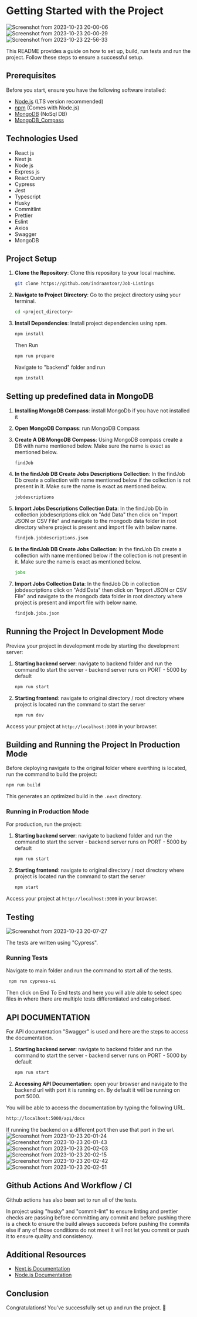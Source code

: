 # Getting Started with the Project
![Screenshot from 2023-10-23 20-00-06](https://github.com/indraantoor/Job-Listings/assets/64259328/d0fc47ed-3870-44ce-bb00-ae766ad1fd78)
![Screenshot from 2023-10-23 20-00-29](https://github.com/indraantoor/Job-Listings/assets/64259328/0d952fa3-1a65-4fd5-9866-266d9f3cb991)
![Screenshot from 2023-10-23 22-56-33](https://github.com/indraantoor/Job-Listings/assets/64259328/7008b420-448b-45d4-82d7-23db02896ec7)

This README provides a guide on how to set up, build, run tests and run the project. Follow these steps to ensure a successful setup.

## Prerequisites

Before you start, ensure you have the following software installed:

- [Node.js](https://nodejs.org/) (LTS version recommended)
- [npm](https://www.npmjs.com/) (Comes with Node.js)
- [MongoDB](https://www.mongodb.com) (NoSql DB)
- [MongoDB_Compass](https://www.mongodb.com/try/download/compass)

## Technologies Used

- React js
- Next js
- Node js
- Express js
- React Query
- Cypress
- Jest
- Typescript
- Husky
- Commitlint
- Prettier
- Eslint
- Axios
- Swagger
- MongoDB

## Project Setup

1. **Clone the Repository**: Clone this repository to your local machine.

   ```bash
   git clone https://github.com/indraantoor/Job-Listings
   ```

2. **Navigate to Project Directory**: Go to the project directory using your terminal.

   ```bash
   cd <project_directory>
   ```

3. **Install Dependencies**: Install project dependencies using npm.

   ```bash
   npm install
   ```

   Then Run

   ```bash
   npm run prepare
   ```

   Navigate to "backend" folder and run

   ```bash
   npm install
   ```

## Setting up predefined data in MongoDB

1. **Installing MongoDB Compass**: install MongoDb if you have not installed it

2. **Open MongoDB Compass**: run MongoDB Compass

3. **Create A DB MongoDB Compass**: Using MongoDB compass create a DB with name mentioned below. Make sure the name is exact as mentioned below.

   ```bash
   findJob
   ```

4. **In the findJob DB Create Jobs Descriptions Collection**: In the findJob Db create a collection with name mentioned below if the collection is not present in it. Make sure the name is exact as mentioned below.

   ```bash
   jobdescriptions
   ```

5. **Import Jobs Descriptions Collection Data**: In the findJob Db in collection jobdescriptions click on "Add Data" then click on "Import JSON or CSV File" and navigate to the mongodb data folder in root directory where project is present and import file with below name.

   ```bash
   findjob.jobdescriptions.json
   ```

6. **In the findJob DB Create Jobs Collection**: In the findJob Db create a collection with name mentioned below if the collection is not present in it. Make sure the name is exact as mentioned below.

   ```bash
   jobs
   ```

7. **Import Jobs Collection Data**: In the findJob Db in collection jobdescriptions click on "Add Data" then click on "Import JSON or CSV File" and navigate to the mongodb data folder in root directory where project is present and import file with below name.

   ```bash
   findjob.jobs.json
   ```

## Running the Project In Development Mode

Preview your project in development mode by starting the development server:

1. **Starting backend server**: navigate to backend folder and run the command to start the server - backend server runs on PORT - 5000 by default

   ```bash
   npm run start
   ```

2. **Starting frontend**: navigate to original directory / root directory where project is located run the command to start the server

   ```bash
   npm run dev
   ```

Access your project at `http://localhost:3000` in your browser.

## Building and Running the Project In Production Mode

Before deploying navigate to the original folder where everthing is located, run the command to build the project:

```bash
npm run build
```

This generates an optimized build in the `.next` directory.

### Running in Production Mode

For production, run the project:

1. **Starting backend server**: navigate to backend folder and run the command to start the server - backend server runs on PORT - 5000 by default

   ```bash
   npm run start
   ```

2. **Starting frontend**: navigate to original directory / root directory where project is located run the command to start the server

   ```bash
   npm start
   ```

Access your project at `http://localhost:3000` in your browser.

## Testing

![Screenshot from 2023-10-23 20-07-27](https://github.com/indraantoor/Job-Listings/assets/64259328/5906d8f4-254d-49dc-9854-6c951f6a4794)

The tests are written using "Cypress".

### Running Tests

Navigate to main folder and run the command to start all of the tests.

```bash
 npm run cypress-ui
```

Then click on End To End tests and here you will able able to select spec files in where there are multiple tests differentiated and categorised.

## API DOCUMENTATION

For API documentation "Swagger" is used and here are the steps to access the documentation.

1. **Starting backend server**: navigate to backend folder and run the command to start the server - backend server runs on PORT - 5000 by default

   ```bash
   npm run start
   ```

2. **Accessing API Documentation**: open your browser and navigate to the backend url with port it is running on. By default it will be running on port 5000.

You will be able to access the documentation by typing the following URL.

```bash
http://localhost:5000/api/docs
```

If running the backend on a different port then use that port in the url.
![Screenshot from 2023-10-23 20-01-24](https://github.com/indraantoor/Job-Listings/assets/64259328/e00abc42-5477-4d5c-af09-c2a44d3f0690)
![Screenshot from 2023-10-23 20-01-43](https://github.com/indraantoor/Job-Listings/assets/64259328/9c8903ed-c6d3-453e-a7a0-ef2498d5e068)
![Screenshot from 2023-10-23 20-02-03](https://github.com/indraantoor/Job-Listings/assets/64259328/6a447acf-87e9-48fa-a056-7e3ff7951140)
![Screenshot from 2023-10-23 20-02-15](https://github.com/indraantoor/Job-Listings/assets/64259328/047f1daf-53e1-453e-ba00-e53cb66bcbda)
![Screenshot from 2023-10-23 20-02-42](https://github.com/indraantoor/Job-Listings/assets/64259328/e05571a1-7beb-4923-97cf-329ca3f4a4b0)
![Screenshot from 2023-10-23 20-02-51](https://github.com/indraantoor/Job-Listings/assets/64259328/8b7438da-041a-4646-9aa3-803762b8e102)

## Github Actions And Workflow / CI

Github actions has also been set to run all of the tests.

In project using "husky" and "commit-lint" to ensure linting and prettier checks are passing before committing any commit and before pushing there is a check to ensure the build always succeeds before pushing the commits else if any of those conditions do not meet it will not let you commit or push it to ensure quality and consistency.

## Additional Resources

- [Next.js Documentation](https://nextjs.org/docs)
- [Node.js Documentation](https://nodejs.org/en/docs/)

## Conclusion

Congratulations! You've successfully set up and run the project. 🚀
